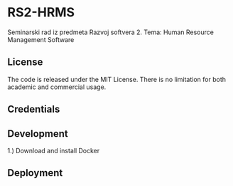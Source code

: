 # RS2-HRMS
Seminarski rad iz predmeta Razvoj softvera 2. Tema: Human Resource Management Software

## License
The code is released under the MIT License. There is no limitation for both academic and commercial usage.

## Credentials

## Development
1.) Download and install Docker

## Deployment
